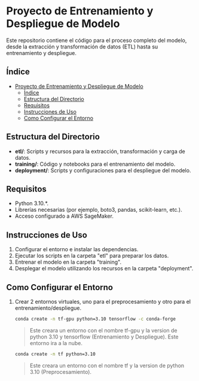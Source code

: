 # Proyecto de Entrenamiento y Despliegue de Modelo

Este repositorio contiene el código para el proceso completo del modelo, desde la extracción y transformación de datos (ETL) hasta su entrenamiento y despliegue.

## Índice

- [Proyecto de Entrenamiento y Despliegue de Modelo](#proyecto-de-entrenamiento-y-despliegue-de-modelo)
	- [Índice](#índice)
	- [Estructura del Directorio](#estructura-del-directorio)
	- [Requisitos](#requisitos)
	- [Instrucciones de Uso](#instrucciones-de-uso)
	- [Como Configurar el Entorno](#como-configurar-el-entorno)

## Estructura del Directorio

- **etl/**: Scripts y recursos para la extracción, transformación y carga de datos.
- **training/**: Código y notebooks para el entrenamiento del modelo.
- **deployment/**: Scripts y configuraciones para el despliegue del modelo.

## Requisitos

- Python 3.10.*.
- Librerías necesarias (por ejemplo, boto3, pandas, scikit-learn, etc.).
- Acceso configurado a AWS SageMaker.

## Instrucciones de Uso

1. Configurar el entorno e instalar las dependencias.
2. Ejecutar los scripts en la carpeta "etl" para preparar los datos.
3. Entrenar el modelo en la carpeta "training".
4. Desplegar el modelo utilizando los recursos en la carpeta "deployment".


## Como Configurar el Entorno
1. Crear 2 entornos virtuales, uno para el preprocesamiento y otro para el entrenamiento/despliegue.
   
   	```bash
	conda create -n tf-gpu python=3.10 tensorflow -c conda-forge
	```	
	>Este creara un entorno con el nombre tf-gpu y la version de python 3.10 y tensorflow (Entrenamiento y Despliegue).
	>Este entorno ira a la nube.

	```bash
	conda create -n tf python=3.10
	```
	>Este creara un entorno con el nombre tf y la version de python 3.10 (Preprocesamiento).
